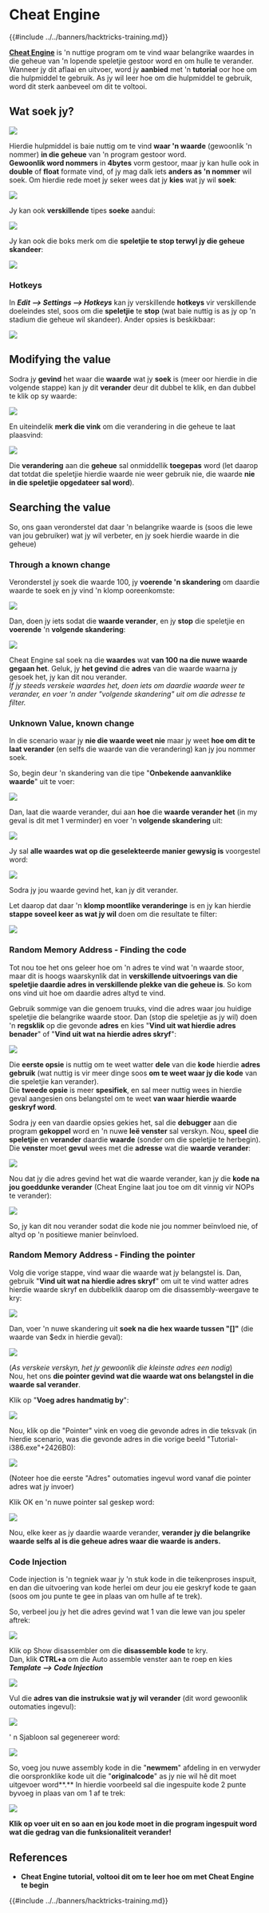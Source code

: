 # Cheat Engine

{{#include ../../banners/hacktricks-training.md}}

[**Cheat Engine**](https://www.cheatengine.org/downloads.php) is 'n nuttige program om te vind waar belangrike waardes in die geheue van 'n lopende speletjie gestoor word en om hulle te verander.\
Wanneer jy dit aflaai en uitvoer, word jy **aanbied** met 'n **tutorial** oor hoe om die hulpmiddel te gebruik. As jy wil leer hoe om die hulpmiddel te gebruik, word dit sterk aanbeveel om dit te voltooi.

## Wat soek jy?

![](<../../images/image (762).png>)

Hierdie hulpmiddel is baie nuttig om te vind **waar 'n waarde** (gewoonlik 'n nommer) **in die geheue** van 'n program gestoor word.\
**Gewoonlik word nommers** in **4bytes** vorm gestoor, maar jy kan hulle ook in **double** of **float** formate vind, of jy mag dalk iets **anders as 'n nommer** wil soek. Om hierdie rede moet jy seker wees dat jy **kies** wat jy wil **soek**:

![](<../../images/image (324).png>)

Jy kan ook **verskillende** tipes **soeke** aandui:

![](<../../images/image (311).png>)

Jy kan ook die boks merk om die **speletjie te stop terwyl jy die geheue skandeer**:

![](<../../images/image (1052).png>)

### Hotkeys

In _**Edit --> Settings --> Hotkeys**_ kan jy verskillende **hotkeys** vir verskillende doeleindes stel, soos om die **speletjie** te **stop** (wat baie nuttig is as jy op 'n stadium die geheue wil skandeer). Ander opsies is beskikbaar:

![](<../../images/image (864).png>)

## Modifying the value

Sodra jy **gevind** het waar die **waarde** wat jy **soek** is (meer oor hierdie in die volgende stappe) kan jy dit **verander** deur dit dubbel te klik, en dan dubbel te klik op sy waarde:

![](<../../images/image (563).png>)

En uiteindelik **merk die vink** om die verandering in die geheue te laat plaasvind:

![](<../../images/image (385).png>)

Die **verandering** aan die **geheue** sal onmiddellik **toegepas** word (let daarop dat totdat die speletjie hierdie waarde nie weer gebruik nie, die waarde **nie in die speletjie opgedateer sal word**).

## Searching the value

So, ons gaan veronderstel dat daar 'n belangrike waarde is (soos die lewe van jou gebruiker) wat jy wil verbeter, en jy soek hierdie waarde in die geheue)

### Through a known change

Veronderstel jy soek die waarde 100, jy **voerende 'n skandering** om daardie waarde te soek en jy vind 'n klomp ooreenkomste:

![](<../../images/image (108).png>)

Dan, doen jy iets sodat die **waarde verander**, en jy **stop** die speletjie en **voerende** 'n **volgende skandering**:

![](<../../images/image (684).png>)

Cheat Engine sal soek na die **waardes** wat **van 100 na die nuwe waarde gegaan het**. Geluk, jy **het gevind** die **adres** van die waarde waarna jy gesoek het, jy kan dit nou verander.\
_&#x49;f jy steeds verskeie waardes het, doen iets om daardie waarde weer te verander, en voer 'n ander "volgende skandering" uit om die adresse te filter._

### Unknown Value, known change

In die scenario waar jy **nie die waarde weet nie** maar jy weet **hoe om dit te laat verander** (en selfs die waarde van die verandering) kan jy jou nommer soek.

So, begin deur 'n skandering van die tipe "**Onbekende aanvanklike waarde**" uit te voer:

![](<../../images/image (890).png>)

Dan, laat die waarde verander, dui aan **hoe** die **waarde** **verander het** (in my geval is dit met 1 verminder) en voer 'n **volgende skandering** uit:

![](<../../images/image (371).png>)

Jy sal **alle waardes wat op die geselekteerde manier gewysig is** voorgestel word:

![](<../../images/image (569).png>)

Sodra jy jou waarde gevind het, kan jy dit verander.

Let daarop dat daar 'n **klomp moontlike veranderinge** is en jy kan hierdie **stappe soveel keer as wat jy wil** doen om die resultate te filter:

![](<../../images/image (574).png>)

### Random Memory Address - Finding the code

Tot nou toe het ons geleer hoe om 'n adres te vind wat 'n waarde stoor, maar dit is hoogs waarskynlik dat in **verskillende uitvoerings van die speletjie daardie adres in verskillende plekke van die geheue is**. So kom ons vind uit hoe om daardie adres altyd te vind.

Gebruik sommige van die genoem truuks, vind die adres waar jou huidige speletjie die belangrike waarde stoor. Dan (stop die speletjie as jy wil) doen 'n **regsklik** op die gevonde **adres** en kies "**Vind uit wat hierdie adres benader**" of "**Vind uit wat na hierdie adres skryf**":

![](<../../images/image (1067).png>)

Die **eerste opsie** is nuttig om te weet watter **dele** van die **kode** hierdie **adres** **gebruik** (wat nuttig is vir meer dinge soos **om te weet waar jy die kode** van die speletjie kan verander).\
Die **tweede opsie** is meer **spesifiek**, en sal meer nuttig wees in hierdie geval aangesien ons belangstel om te weet **van waar hierdie waarde geskryf word**.

Sodra jy een van daardie opsies gekies het, sal die **debugger** aan die program **gekoppel** word en 'n nuwe **leë venster** sal verskyn. Nou, **speel** die **speletjie** en **verander** daardie **waarde** (sonder om die speletjie te herbegin). Die **venster** moet **gevul** wees met die **adresse** wat die **waarde** **verander**:

![](<../../images/image (91).png>)

Nou dat jy die adres gevind het wat die waarde verander, kan jy die **kode na jou goeddunke verander** (Cheat Engine laat jou toe om dit vinnig vir NOPs te verander):

![](<../../images/image (1057).png>)

So, jy kan dit nou verander sodat die kode nie jou nommer beïnvloed nie, of altyd op 'n positiewe manier beïnvloed.

### Random Memory Address - Finding the pointer

Volg die vorige stappe, vind waar die waarde wat jy belangstel is. Dan, gebruik "**Vind uit wat na hierdie adres skryf**" om uit te vind watter adres hierdie waarde skryf en dubbelklik daarop om die disassembly-weergave te kry:

![](<../../images/image (1039).png>)

Dan, voer 'n nuwe skandering uit **soek na die hex waarde tussen "\[]"** (die waarde van $edx in hierdie geval):

![](<../../images/image (994).png>)

(_As verskeie verskyn, het jy gewoonlik die kleinste adres een nodig_)\
Nou, het ons **die pointer gevind wat die waarde wat ons belangstel in die waarde sal verander**.

Klik op "**Voeg adres handmatig by**":

![](<../../images/image (990).png>)

Nou, klik op die "Pointer" vink en voeg die gevonde adres in die teksvak (in hierdie scenario, was die gevonde adres in die vorige beeld "Tutorial-i386.exe"+2426B0):

![](<../../images/image (392).png>)

(Noteer hoe die eerste "Adres" outomaties ingevul word vanaf die pointer adres wat jy invoer)

Klik OK en 'n nuwe pointer sal geskep word:

![](<../../images/image (308).png>)

Nou, elke keer as jy daardie waarde verander, **verander jy die belangrike waarde selfs al is die geheue adres waar die waarde is anders.**

### Code Injection

Code injection is 'n tegniek waar jy 'n stuk kode in die teikenproses inspuit, en dan die uitvoering van kode herlei om deur jou eie geskryf kode te gaan (soos om jou punte te gee in plaas van om hulle af te trek).

So, verbeel jou jy het die adres gevind wat 1 van die lewe van jou speler aftrek:

![](<../../images/image (203).png>)

Klik op Show disassembler om die **disassemble kode** te kry.\
Dan, klik **CTRL+a** om die Auto assemble venster aan te roep en kies _**Template --> Code Injection**_

![](<../../images/image (902).png>)

Vul die **adres van die instruksie wat jy wil verander** (dit word gewoonlik outomaties ingevul):

![](<../../images/image (744).png>)

' n Sjabloon sal gegenereer word:

![](<../../images/image (944).png>)

So, voeg jou nuwe assembly kode in die "**newmem**" afdeling in en verwyder die oorspronklike kode uit die "**originalcode**" as jy nie wil hê dit moet uitgevoer word\*\*.\*\* In hierdie voorbeeld sal die ingespuite kode 2 punte byvoeg in plaas van om 1 af te trek:

![](<../../images/image (521).png>)

**Klik op voer uit en so aan en jou kode moet in die program ingespuit word wat die gedrag van die funksionaliteit verander!**

## **References**

- **Cheat Engine tutorial, voltooi dit om te leer hoe om met Cheat Engine te begin**

{{#include ../../banners/hacktricks-training.md}}
